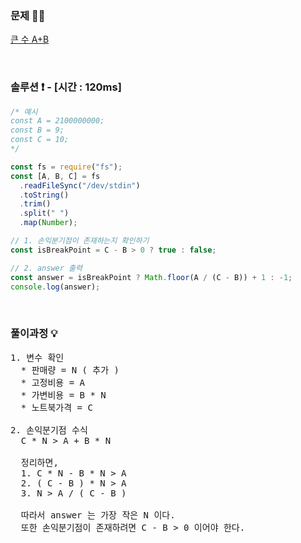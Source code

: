 ### 문제 🤨❔

[큰 수 A+B](https://www.acmicpc.net/problem/10757)

<br>

### 솔루션 ❗️ - [시간 : 120ms]

```js
/* 예시
const A = 2100000000;
const B = 9;
const C = 10;
*/

const fs = require("fs");
const [A, B, C] = fs
  .readFileSync("/dev/stdin")
  .toString()
  .trim()
  .split(" ")
  .map(Number);

// 1. 손익분기점이 존재하는지 확인하기
const isBreakPoint = C - B > 0 ? true : false;

// 2. answer 출력
const answer = isBreakPoint ? Math.floor(A / (C - B)) + 1 : -1;
console.log(answer);
```

<br>

### 풀이과정 💡

<pre>
1. 변수 확인
  * 판매량 = N ( 추가 )
  * 고정비용 = A
  * 가변비용 = B * N
  * 노트북가격 = C

2. 손익분기점 수식
  C * N > A + B * N

  정리하면, 
  1. C * N - B * N > A
  2. ( C - B ) * N > A
  3. N > A / ( C - B ) 

  따라서 answer 는 가장 작은 N 이다.
  또한 손익분기점이 존재하려면 C - B > 0 이어야 한다.
</pre>
